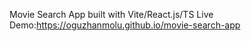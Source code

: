 Movie Search App built with Vite/React.js/TS
Live Demo:https://oguzhanmolu.github.io/movie-search-app
